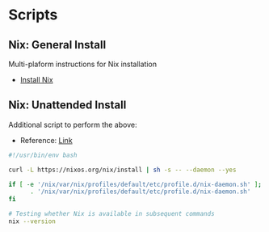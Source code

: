 # Scripts

## Nix: General Install

Multi-plaform instructions for Nix installation

* [Install Nix](https://nix.dev/install-nix)

## Nix: Unattended Install 

Additional script to perform the above:

* Reference: [Link](https://discourse.nixos.org/t/how-to-run-the-nix-installer-silently-from-a-shell-script/25633)


```bash
#!/usr/bin/env bash

curl -L https://nixos.org/nix/install | sh -s -- --daemon --yes

if [ -e '/nix/var/nix/profiles/default/etc/profile.d/nix-daemon.sh' ]; then
      . '/nix/var/nix/profiles/default/etc/profile.d/nix-daemon.sh'
fi

# Testing whether Nix is available in subsequent commands
nix --version
```
